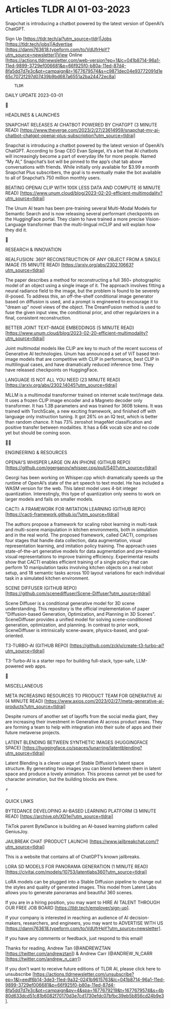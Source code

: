 # Articles TLDR AI 01-03-2023

Snapchat is introducing a chatbot powered by the latest version of
OpenAI’s ChatGPT.  

Sign Up [https://tldr.tech/ai?utm_source=tldr]|Jobs
[https://tldr.tech/jobs]|Advertise
[https://danni763618.typeform.com/to/VdUfrHpY?utm_source=newsletter]|View
Online
[https://actions.tldrnewsletter.com/web-version?ep=1&lc=041b8714-96a1-11ed-9899-3729ef006681&p=66f925f0-b80a-11ed-87d4-8fa5dd7d7e3c&pt=campaign&t=1677679574&s=c9871dec04e93772091d1e65c7072f297d07439b9bd687a6551a2ba24472ec8a]


		TLDR 

DAILY UPDATE 2023-03-01

🚀 

HEADLINES & LAUNCHES

SNAPCHAT RELEASES AI CHATBOT POWERED BY CHATGPT (3 MINUTE READ)
[https://www.theverge.com/2023/2/27/23614959/snapchat-my-ai-chatbot-chatgpt-openai-plus-subscription?utm_source=tldrai]


Snapchat is introducing a chatbot powered by the latest version of
OpenAI’s ChatGPT. According to Snap CEO Evan Spiegel, it’s a bet
that AI chatbots will increasingly become a part of everyday life for
more people. Named “My AI,” Snapchat’s bot will be pinned to the
app’s chat tab above conversations with friends. While initially
only available for $3.99 a month Snapchat Plus subscribers, the goal
is to eventually make the bot available to all of Snapchat’s 750
million monthly users. 

BEATING OPENAI CLIP WITH 100X LESS DATA AND COMPUTE (6 MINUTE READ)
[https://www.unum.cloud/blog/2023-02-20-efficient-multimodality?utm_source=tldrai]


The Unum AI team has been pre-training several Multi-Modal Models for
Semantic Search and is now releasing several performant checkpoints on
the HuggingFace portal. They claim to have trained a more precise
Vision-Language transformer than the multi-lingual mCLIP and will
explain how they did it. 

🧠 

RESEARCH & INNOVATION

REALFUSION: 360° RECONSTRUCTION OF ANY OBJECT FROM A SINGLE IMAGE (15
MINUTE READ) [https://arxiv.org/abs/2302.10663?utm_source=tldrai] 

The paper describes a method for reconstructing a full 360◦
photographic model of an object using a single image of it. The
approach involves fitting a neural radiance field to the image, but
the problem is found to be severely ill-posed. To address this, an
off-the-shelf conditional image generator based on diffusion is used,
and a prompt is engineered to encourage it to "dream up" novel views
of the object. The DreamFusion method is used to fuse the given input
view, the conditional prior, and other regularizers in a final,
consistent reconstruction. 

BETTER JOINT TEXT-IMAGE EMBEDDINGS (5 MINUTE READ)
[https://www.unum.cloud/blog/2023-02-20-efficient-multimodality?utm_source=tldrai]


Joint multimodal models like CLIP are key to much of the recent
success of Generative AI technologies. Unum has announced a set of ViT
based text-image models that are competitive with CLIP in performance,
best CLIP in multilingual cases, and have dramatically reduced
inference time. They have released checkpoints on HuggingFace. 

LANGUAGE IS NOT ALL YOU NEED (23 MINUTE READ)
[https://arxiv.org/abs/2302.14045?utm_source=tldrai] 

MLLM is a multimodal transformer trained on internet scale text/image
data. It uses a frozen CLIP image encoder and a Magneto decoder only
transformer. It has 1.3B parameters and was trained for 360B tokens.
It was trained with TorchScale, a new exciting framework, and finished
off with language only instruction tuning. It got 26% on an IQ test,
which is better than random chance. It has 73% zeroshot ImageNet
classification and positive transfer between modalities. It has a 64k
vocab size and no code yet but should be coming soon. 

🧑‍💻 

ENGINEERING & RESOURCES

OPENAI’S WHISPER LARGE ON AN IPHONE (GITHUB REPO)
[https://github.com/ggerganov/whisper.cpp/pull/540?utm_source=tldrai] 

Georgi has been working on Whisper.cpp which dramatically speeds up
the runtime of OpenAI’s state of the art speech to text model. He
has included a WASM version for the web. This latest model uses 4-bit
integer quantization. Interestingly, this type of quantization only
seems to work on larger models and fails on smaller models. 

CACTI: A FRAMEWORK FOR IMITATION LEARNING (GITHUB REPO)
[https://cacti-framework.github.io/?utm_source=tldrai] 

The authors propose a framework for scaling robot learning in
multi-task and multi-scene manipulation in kitchen environments, both
in simulation and in the real world. The proposed framework, called
CACTI, comprises four stages that handle data collection, data
augmentation, visual representation learning, and imitation policy
training. The approach uses state-of-the-art generative models for
data augmentation and pre-trained visual representations to improve
training efficiency. Experimental results show that CACTI enables
efficient training of a single policy that can perform 10 manipulation
tasks involving kitchen objects on a real robot setup, and 18 semantic
tasks across 100 layout variations for each individual task in a
simulated kitchen environment. 

SCENE DIFFUSER (GITHUB REPO)
[https://github.com/scenediffuser/Scene-Diffuser?utm_source=tldrai] 

Scene Diffuser is a conditional generative model for 3D scene
understanding. This repository is the official implementation of paper
"Diffusion-based Generation, Optimization, and Planning in 3D Scenes".
SceneDiffuser provides a unified model for solving scene-conditioned
generation, optimization, and planning. In contrast to prior work,
SceneDiffuser is intrinsically scene-aware, physics-based, and
goal-oriented. 

T3-TURBO-AI (GITHUB REPO)
[https://github.com/zckly/create-t3-turbo-ai?utm_source=tldrai] 

T3-Turbo-AI is a starter repo for building full-stack, type-safe,
LLM-powered web apps. 

🎁 

MISCELLANEOUS

META INCREASING RESOURCES TO PRODUCT TEAM FOR GENERATIVE AI (4 MINUTE
READ)
[https://www.axios.com/2023/02/27/meta-generative-ai-products?utm_source=tldrai]


Despite rumors of another set of layoffs from the social media giant,
they are increasing their investment in Generative AI across product
areas. They are forming a team to help with integration into their
suite of apps and their future metaverse projects. 

LATENT BLENDING BETWEEN SYNTHETIC IMAGES (HUGGINGFACE SPACE)
[https://huggingface.co/spaces/lunarring/latentblending?utm_source=tldrai]


Latent Blending is a clever usage of Stable Diffusion’s latent space
structure. By generating two images you can blend between them in
latent space and produce a lovely animation. This process cannot yet
be used for character animation, but the building blocks are there. 

⚡ 

QUICK LINKS

BYTEDANCE DEVELOPING AI-BASED LEARNING PLATFORM (3 MINUTE READ)
[https://archive.ph/XD1ei?utm_source=tldrai] 

TikTok parent ByteDance is building an AI-based learning platform
called GeniusJoy. 

JAILBREAK CHAT (PRODUCT LAUNCH)
[https://www.jailbreakchat.com/?utm_source=tldrai] 

This is a website that contains all of ChatGPT’s known jailbreaks. 

LORA SD MODELS FOR PANORAMA GENERATION (1 MINUTE READ)
[https://civitai.com/models/10753/latentlabs360?utm_source=tldrai] 

LoRA models can be plugged into a Stable Diffusion pipeline to change
out the styles and quality of generated images. This model from Latent
Labs allows you to generate panoramas and beautiful 360 scenes. 

If you are in a hiring position, you may want to HIRE AI TALENT
THROUGH OUR FREE JOB BOARD [https://tldr.tech/employer/sign-up]. 

If your company is interested in reaching an audience of AI
decision-makers, researchers, and engineers, you may want to ADVERTISE
WITH US
[https://danni763618.typeform.com/to/VdUfrHpY?utm_source=newsletter]. 

If you have any comments or feedback, just respond to this email! 

Thanks for reading, 
Andrew Tan (@ANDREWZTAN [https://twitter.com/andrewztan]) & Andrew
Carr (@ANDREW_N_CARR [https://twitter.com/andrew_n_carr]) 

If you don't want to receive future editions of TLDR AI, please click
here to unsubscribe
[https://actions.tldrnewsletter.com/unsubscribe?ep=1&l=eedf6b14-3de3-11ed-9a32-0241b9615763&lc=041b8714-96a1-11ed-9899-3729ef006681&p=66f925f0-b80a-11ed-87d4-8fa5dd7d7e3c&pt=campaign&pv=4&spa=1677679219&t=1677679574&s=4b80d633dcd51c81b6082f70170d3e7cd1730efdc07bfbc39eb5b856cd24b9e3].


 